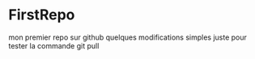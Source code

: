 # FirstRepo
mon premier repo sur github
quelques modifications simples 
juste pour tester la commande git pull 
